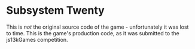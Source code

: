# Subsystem Twenty

This is *not* the original source code of the game - unfortunately it was lost to time.
This is the game's production code, as it was submitted to the js13kGames competition.